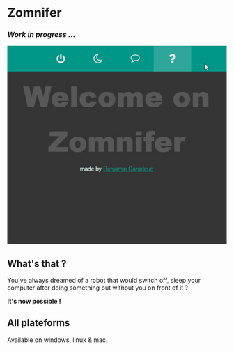 # Zomnifer

### *Work in progress ...*

![SCREENSHOT](./zomnifer.gif)

## What's that ? 

You've always dreamed of a robot that would switch off, sleep your computer after doing something but without you on front of it ?

**It's now possible !**


## All plateforms

Available on windows, linux & mac.